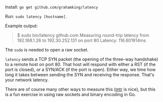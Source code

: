 
Install: `go get github.com/grahamking/latency`

Run: `sudo latency [hostname]`.

Example output:

> $ sudo bin/latency github.com
> Measuring round-trip latency from 192.168.1.26 to 192.30.252.131 on port 80
> Latency: 116.601914ms

The `sudo` is needed to open a raw socket.

`latency` sends a TCP SYN packet (the opening of the three-way handshake) to a remote host on port 80. That host will respond with either a RST (if the port is closed), or a SYN/ACK (if the port is open). Either way, we time how long it takes between sending the SYN and receiving the response. That's your network latency.

There are of course many other ways to measure this ([mtr](https://en.wikipedia.org/wiki/MTR_%28Software%29) is nice), but this is a fun exercise in using raw sockets and binary encoding in Go.
